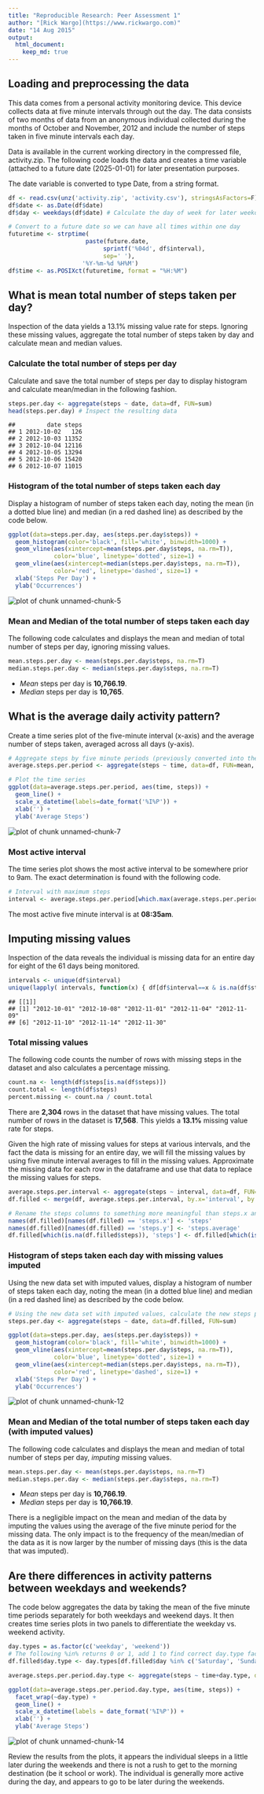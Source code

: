 ```yaml
---
title: "Reproducible Research: Peer Assessment 1"
author: "[Rick Wargo](https://www.rickwargo.com)"
date: "14 Aug 2015"
output: 
  html_document:
    keep_md: true
---
```



## Loading and preprocessing the data
This data comes from a personal activity monitoring device. This device collects data at five minute intervals
through out the day. The data consists of two months of data from an anonymous individual collected during the months of 
October and November, 2012 and include the number of steps taken in five minute intervals each day.

Data is available in the current working directory in the compressed file, activity.zip. The following code loads the data and
creates a time variable (attached to a future date (2025-01-01) for later presentation purposes.

The date variable is converted to type Date, from a string format.

```r
df <- read.csv(unz('activity.zip', 'activity.csv'), stringsAsFactors=F)
df$date <- as.Date(df$date)
df$day <- weekdays(df$date) # Calculate the day of week for later weekday/weekend use

# Convert to a future date so we can have all times within one day
futuretime <- strptime(                        
                      paste(future.date, 
                           sprintf('%04d', df$interval), 
                           sep=' '),
                     '%Y-%m-%d %H%M')
df$time <- as.POSIXct(futuretime, format = "%H:%M")
```

## What is mean total number of steps taken per day?

Inspection of the data yields a 13.1% missing value rate for steps. 
Ignoring these missing values, aggregate the total number of steps taken by day and calculate mean and median values.

### Calculate the total number of steps per day
Calculate and save the total number of steps per day to display histogram and calculate mean/median in the following fashion.

```r
steps.per.day <- aggregate(steps ~ date, data=df, FUN=sum)
head(steps.per.day) # Inspect the resulting data
```

```
##         date steps
## 1 2012-10-02   126
## 2 2012-10-03 11352
## 3 2012-10-04 12116
## 4 2012-10-05 13294
## 5 2012-10-06 15420
## 6 2012-10-07 11015
```

### Histogram of the total number of steps taken each day
Display a histogram of number of steps taken each day, noting the mean (in a dotted blue line) and 
median (in a red dashed line) as described by the code below.

```r
ggplot(data=steps.per.day, aes(steps.per.day$steps)) + 
  geom_histogram(color='black', fill='white', binwidth=1000) +
  geom_vline(aes(xintercept=mean(steps.per.day$steps, na.rm=T)), 
             color='blue', linetype='dotted', size=1) +
  geom_vline(aes(xintercept=median(steps.per.day$steps, na.rm=T)), 
             color='red', linetype='dashed', size=1) +
  xlab('Steps Per Day') + 
  ylab('Occurrences')
```

![plot of chunk unnamed-chunk-5](figure/unnamed-chunk-5-1.png) 

### Mean and Median of the total number of steps taken each day
The following code calculates and displays the mean and median of total number of steps per day, ignoring missing values.

```r
mean.steps.per.day <- mean(steps.per.day$steps, na.rm=T)
median.steps.per.day <- median(steps.per.day$steps, na.rm=T)
```
- *Mean* steps per day is **10,766.19**.
- *Median* steps per day is **10,765**.

## What is the average daily activity pattern?
Create a time series plot of the five-minute interval (x-axis) and the average number of steps taken, 
averaged across all days (y-axis).

```r
# Aggregate steps by five minute periods (previously converted into the $time variable)
average.steps.per.period <- aggregate(steps ~ time, data=df, FUN=mean, na.rm=T)

# Plot the time series
ggplot(data=average.steps.per.period, aes(time, steps)) +
  geom_line() +
  scale_x_datetime(labels=date_format('%I%P')) +
  xlab('') +
  ylab('Average Steps')
```

![plot of chunk unnamed-chunk-7](figure/unnamed-chunk-7-1.png) 

### Most active interval
The time series plot shows the most active interval to be somewhere prior to 9am. The exact determination is found with
the following code.

```r
# Interval with maximum steps
interval <- average.steps.per.period[which.max(average.steps.per.period$steps), ]
```
The most active five minute interval is at **08:35am**.

## Imputing missing values
Inspection of the data reveals the individual is missing data for an entire day for eight of the 61 days being monitored.

```r
intervals <- unique(df$interval)
unique(lapply( intervals, function(x) { df[df$interval==x & is.na(df$steps), 'date'] } ))
```

```
## [[1]]
## [1] "2012-10-01" "2012-10-08" "2012-11-01" "2012-11-04" "2012-11-09"
## [6] "2012-11-10" "2012-11-14" "2012-11-30"
```

### Total missing values
The following code counts the number of rows with missing steps in the dataset and also calculates a percentage missing.

```r
count.na <- length(df$steps[is.na(df$steps)])
count.total <- length(df$steps)
percent.missing <- count.na / count.total
```

There are **2,304** rows in the dataset that have missing values. 
The total number of rows in the dataset is **17,568**.
This yields a **13.1%** missing value rate for steps. 

Given the high rate of missing values for steps at various intervals, and the fact the data is missing for an entire day,
we will fill the missing values by using five minute interval averages to fill in the missing values. Approximate the missing
data for each row in the dataframe and use that data to replace the missing values for steps.

```r
average.steps.per.interval <- aggregate(steps ~ interval, data=df, FUN=mean)
df.filled <- merge(df, average.steps.per.interval, by.x='interval', by.y='interval')

# Rename the steps columns to something more meaningful than steps.x and steps.y
names(df.filled)[names(df.filled) == 'steps.x'] <- 'steps'
names(df.filled)[names(df.filled) == 'steps.y'] <- 'steps.average'
df.filled[which(is.na(df.filled$steps)), 'steps'] <- df.filled[which(is.na(df.filled$steps)), 'steps.average']
```

### Histogram of steps taken each day with missing values imputed
Using the new data set with imputed values, display a histogram of number of steps taken each day, 
noting the mean (in a dotted blue line) and median (in a red dashed line) as described by the code below.

```r
# Using the new data set with imputed values, calculate the new steps per day
steps.per.day <- aggregate(steps ~ date, data=df.filled, FUN=sum)

ggplot(data=steps.per.day, aes(steps.per.day$steps)) + 
  geom_histogram(color='black', fill='white', binwidth=1000) +
  geom_vline(aes(xintercept=mean(steps.per.day$steps, na.rm=T)), 
             color='blue', linetype='dotted', size=1) +
  geom_vline(aes(xintercept=median(steps.per.day$steps, na.rm=T)), 
             color='red', linetype='dashed', size=1) +
  xlab('Steps Per Day') + 
  ylab('Occurrences')
```

![plot of chunk unnamed-chunk-12](figure/unnamed-chunk-12-1.png) 

### Mean and Median of the total number of steps taken each day (with imputed values)
The following code calculates and displays the mean and median of total number of steps per day, *imputing* missing values.

```r
mean.steps.per.day <- mean(steps.per.day$steps, na.rm=T)
median.steps.per.day <- median(steps.per.day$steps, na.rm=T)
```
- *Mean* steps per day is **10,766.19**.
- *Median* steps per day is **10,766.19**.

There is a negligible impact on the mean and median of the data by imputing the values using the average of the five minute period for the missing data. The only impact is to the frequency of the mean/median of the data as it is now larger by the number of missing days (this is the data that was imputed).

## Are there differences in activity patterns between weekdays and weekends?
The code below aggregates the data by taking the mean of the five minute time periods separately for both weekdays and weekend days. It then creates time series plots in two panels to differentiate the weekday vs. weekend activity.


```r
day.types = as.factor(c('weekday', 'weekend'))
# The following %in% returns 0 or 1, add 1 to find correct day.type factor.
df.filled$day.type <- day.types[df.filled$day %in% c('Saturday', 'Sunday')+1]

average.steps.per.period.day.type <- aggregate(steps ~ time+day.type, data=df.filled, FUN=mean)

ggplot(data=average.steps.per.period.day.type, aes(time, steps)) +
  facet_wrap(~day.type) +
  geom_line() +
  scale_x_datetime(labels = date_format('%I%P')) +
  xlab('') +
  ylab('Average Steps')
```

![plot of chunk unnamed-chunk-14](figure/unnamed-chunk-14-1.png) 

Review the results from the plots, it appears the individual sleeps in a little later during the weekends and there is not a rush to get to the morning destination (be it school or work). The individual is generally more active during the day, and appears to go to be later during the weekends.

